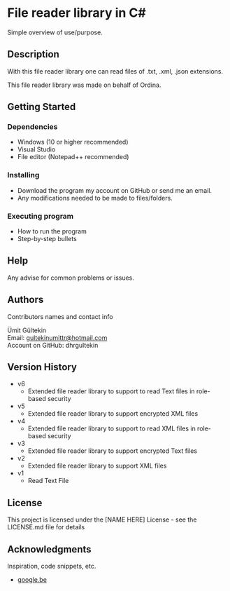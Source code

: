 # File reader library in C#

Simple overview of use/purpose.

## Description

With this file reader library one can read files of .txt, .xml, .json extensions.

This file reader library was made on behalf of Ordina.

## Getting Started

### Dependencies

* Windows (10 or higher recommended)
* Visual Studio
* File editor (Notepad++ recommended)

### Installing

* Download the program my account on GitHub or send me an email.
* Any modifications needed to be made to files/folders.

### Executing program

* How to run the program
* Step-by-step bullets

## Help

Any advise for common problems or issues.

## Authors

Contributors names and contact info

Ümit Gültekin  
Email: gultekinumittr@hotmail.com  
Account on GitHub: dhrgultekin

## Version History

* v6
    * Extended file reader library to support to read Text files in role-based security
* v5
    * Extended file reader library to support encrypted XML files
* v4
    * Extended file reader library to support to read XML files in role-based security
* v3
    * Extended file reader library to support encrypted Text files
* v2
    * Extended file reader library to support XML files
* v1
    * Read Text File

## License

This project is licensed under the [NAME HERE] License - see the LICENSE.md file for details

## Acknowledgments

Inspiration, code snippets, etc.
* [google.be](https://google.be)